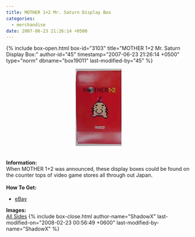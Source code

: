 ```yaml
---
title: MOTHER 1+2 Mr. Saturn Display Box
categories:
  - merchandise
date: 2007-06-23 21:26:14 +0500
---
```

{% include box-open.html box-id="3103" title="MOTHER 1+2 Mr. Saturn Display Box:" author-id="45" timestamp="2007-06-23 21:26:14 +0500" type="norm" dbname="box19011" last-modified-by="45" %}
	<center>
	<img src="/merchandise/images/m12_msdbox_title.jpg" border="0" alt="MOTHER 1+2 Mr. Saturn Display Box" />
	</center>
	<br /><br />
	<b>Information:</b>
	<br />
	When MOTHER 1+2 was announced, these display boxes could be found on the counter tops 
	of video game stores all through out Japan.
	<br /><br />
	<b>How To Get:</b>
	<br />
	<ul>
	<li><a href="http://www.ebay.com">eBay</a></li>
	</ul>
	<b>Images:</b>
	<br />
	<a href="/merchandise/images/m12_msdbox_allsides.jpg">All Sides</a>
{% include box-close.html author-name="ShadowX" last-modified-on="2008-02-23 00:56:49 +0600" last-modified-by-name="ShadowX" %}
